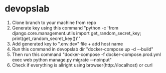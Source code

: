 # devopslab


1. Clone branch to your machine from repo
2. Generate key using this command "python -c 'from django.core.management.utils import get_random_secret_key; print(get_random_secret_key())'"
3. Add generated key to ".env.dev" file + add host name
4. Run this command in devopslab dir "docker-compose up -d --build"  
5. Then run this command "docker-compose -f docker-compose.prod.yml exec web python manage.py migrate --noinput"
6. Check if everything is allright using browser(http://localhost) or curl

